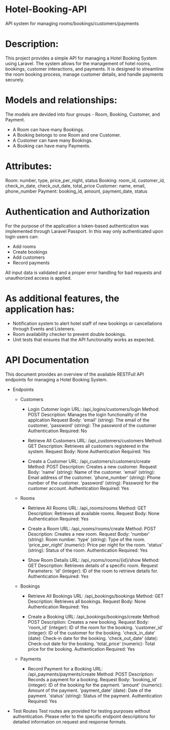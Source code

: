 # Hotel-Booking-API
API system for managing rooms/bookings/customers/payments

# Description:
This project provides a simple API for managing a Hotel Booking System using Laravel. 
The system allows for the management of hotel rooms, bookings, customer interactions, and payments. 
It is designed to streamline the room booking process, manage customer details, and handle payments securely.

# Models and relationships:
The models are devided into four groups - Room, Booking, Customer, and Payment.
- A Room can have many Bookings.
- A Booking belongs to one Room and one Customer.
- A Customer can have many Bookings.
- A Booking can have many Payments.

# Attributes:
Room: number, type, price_per_night, status
Booking: room_id, customer_id, check_in_date, check_out_date, total_price
Customer: name, email, phone_number
Payment: booking_id, amount, payment_date, status

# Authentication and Authorization
For the purpose of the application a token-based authentication was implemented through Laravel Passport.
In this way only authenticated upon login users can:
- Add rooms
- Create bookings
- Add customers
- Record payments

All input data is validated and a proper error handling for bad requests and unauthorized access is applied.

# As additional features, the application has:
- Notification system to alert hotel staff of new bookings or cancellations through Events and Listeners.
- Room availability checker to prevent double bookings.
- Unit tests that ensures that the API functionality works as expected.

# API Documentation
This document provides an overview of the available RESTFull API endpoints for managing a Hotel Booking System. 

- Endpoints
  - Customers
      - Login
          Cutomer login
          URL: /api_logins/customers/login
          Method: POST
          Description: Manages the login functionality of the applcation
          Request Body:
            'email' (string): The email of the customer,
            'password' (string): The password of the customer 
          Authentication Required: No  

      - Retrieve All Customers
          URL: /api_customers/customers
          Method: GET
          Description: Retrieves all customers registered in the system.
          Request Body: None
          Authentication Required: Yes

      - Create a Customer
          URL: /api_customers/customers/create
          Method: POST
          Description: Creates a new customer.
          Request Body:
            'name' (string): Name of the customer.
            'email' (string): Email address of the customer.
            'phone_number' (string): Phone number of the customer.
            'password' (string): Password for the customer account.
          Authentication Required: Yes

  - Rooms
      - Retrieve All Rooms
          URL: /api_rooms/rooms
          Method: GET
          Description: Retrieves all available rooms.
          Request Body: None
          Authentication Required: Yes

      - Create a Room
          URL: /api_rooms/rooms/create
          Method: POST
          Description: Creates a new room.
          Request Body:
            'number' (string): Room number.
            'type' (string): Type of the room.
            'price_per_night' (numeric): Price per night for the room.
            'status' (string): Status of the room.
           Authentication Required: Yes

      - Show Room Details
          URL: /api_rooms/rooms/{id}/show
          Method: GET
          Description: Retrieves details of a specific room.
          Request Parameters:
            'id' (integer): ID of the room to retrieve details for.
          Authentication Required: Yes

   - Bookings
        - Retrieve All Bookings
            URL: /api_bookings/bookings
            Method: GET
            Description: Retrieves all bookings.
            Request Body: None
            Authentication Required: Yes

        - Create a Booking
            URL: /api_bookings/bookings/create
            Method: POST
            Description: Creates a new booking.
            Request Body:
              'room_id' (integer): ID of the room for the booking.
              'customer_id' (integer): ID of the customer for the booking.
              'check_in_date' (date): Check-in date for the booking.
              'check_out_date' (date): Check-out date for the booking.
              'total_price' (numeric): Total price for the booking.
            Authentication Required: Yes

    - Payments
        - Record Payment for a Booking
            URL: /api_payments/payments/create
            Method: POST
            Description: Records a payment for a booking.
            Request Body:
              'booking_id' (integer): ID of the booking for the payment.
              'amount' (numeric): Amount of the payment.
              'payment_date' (date): Date of the payment.
              'status' (string): Status of the payment.
            Authentication Required: Yes

- Test Routes
    Test routes are provided for testing purposes without authentication.
    Please refer to the specific endpoint descriptions for detailed information on request and response formats.
